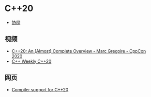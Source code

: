 # C++20

- [协程](./协程.md)

## 视频

- [C++20: An (Almost) Complete Overview - Marc Gregoire - CppCon 2020](https://www.youtube.com/watch?v=FRkJCvHWdwQ)
- [C++ Weekly C++20](https://www.youtube.com/playlist?list=PLs3KjaCtOwSYdpfm74DYyd1kOXEhCd1Rv)

## 网页

- [Compiler support for C++20](https://en.cppreference.com/w/cpp/compiler_support/20)
